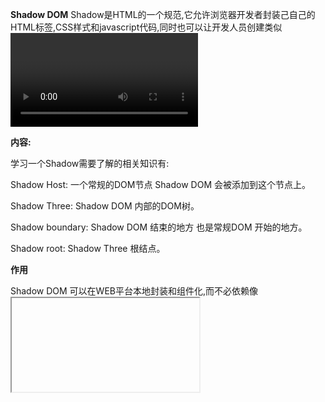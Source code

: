 **Shadow DOM**
Shadow是HTML的一个规范,它允许浏览器开发者封装己自己的HTML标签,CSS样式和javascript代码,同时也可以让开发人员创建类似<video>这样的自定义标签,创建这些新标签相关的API被称为 Web Component。

**内容:**

学习一个Shadow需要了解的相关知识有:

Shadow Host: 一个常规的DOM节点 Shadow DOM 会被添加到这个节点上。

Shadow Three: Shadow DOM 内部的DOM树。

Shadow boundary: Shadow DOM 结束的地方 也是常规DOM 开始的地方。

Shadow root: Shadow Three 根结点。

**作用**

Shadow DOM 可以在WEB平台本地封装和组件化,而不必依赖像<iframe>这样的工具, 在组件中使用自己独立的样式和方法,并且保持自己的独立性。

**使用**

1、 创建一个Shadow 

```
const shadowEl = document.querySelector(".shadow-host");
const shadow = shadowEl.attachShadow({mode: 'open'});
```

2、将新元素添加到Shadow 中(和基本dom操作相似,只是需要加入shadow中)
```
shadow.appendChild(child);
```





